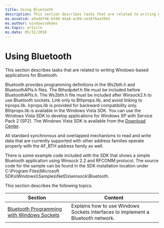 ```yaml
---
title: Using Bluetooth
description: This section describes tasks that are related to writing Windows-based applications for Bluetooth.
ms.assetid: a5eddf48-b548-44a8-ac09-ce16f8aa3943
ms.author: windowssdkdev
ms.topic: article
ms.date: 05/31/2018
---
```


# Using Bluetooth

This section describes tasks that are related to writing Windows-based applications for Bluetooth.

Bluetooth provides programming definitions in the Ws2bth.h and BluetoothAPIs.h files. The Bthsdpdef.h file must be included before BluetoothAPIs.h. The Ws2bth.h file must be included after Winsock2.h to use Bluetooth sockets. Link only to Bthprops.lib, and avoid linking to Irprops.lib. Irprops.lib is provided for backward compatibility only. Bthprops.lib is available in the Windows Vista SDK. You can use the Windows Vista SDK to develop applications for Windows XP with Service Pack 2 (SP2). The Windows Vista SDK is available from the [Download Center](http://go.microsoft.com/fwlink/p/?linkid=64674).

All standard synchronous and overlapped mechanisms to read and write data that are currently supported with other address families operate properly with the AF\_BTH address family as well.

There is some example code included with the SDK that shows a simple Bluetooth application using Winsock 2.2 and RFCOMM protocol. The source code for the sample can be found in the SDK installation location under C:\\Program Files\\Microsoft SDKs\\Windows\\<version number>\\Samples\\NetDs\\winsock\\Bluetooth.

This section describes the following topics.



| Section                                                                                      | Content                                                                          |
|----------------------------------------------------------------------------------------------|----------------------------------------------------------------------------------|
| [Bluetooth Programming with Windows Sockets](bluetooth-programming-with-windows-sockets.md) | Explains how to use Windows Sockets interfaces to implement a Bluetooth network. |



 

 

 




